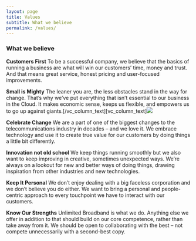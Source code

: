 ```yaml
---
layout: page
title: Values
subtitle: What we believe
permalink: /values/
---
```

### What we believe

**Customers First** To be a successful company, we believe that the basics of running a business are what will win our customers’ time, money and trust. And that means great service, honest pricing and user-focused improvements.

**Small is Mighty** The leaner you are, the less obstacles stand in the way for change. That’s why we’ve put everything that isn’t essential to our business in the Cloud. It makes economic sense, keeps us flexible, and empowers us to go up against giants.\[/vc\_column\_text\]\[vc\_column\_text\]![](images/flag-post.png) 

**Celebrate Change** We are a part of one of the biggest changes to the telecommunications industry in decades – and we love it. We embrace technology and use it to create true value for our customers by doing things a little bit differently.

**Innovation not old school** We keep things running smoothly but we also want to keep improving in creative, sometimes unexpected ways. We’re always on a lookout for new and better ways of doing things, drawing inspiration from other industries and new technologies.

**Keep It Personal** We don’t enjoy dealing with a big faceless corporation and we don’t believe you do either. We want to bring a personal and people-centric approach to every touchpoint we have to interact with our customers.

**Know Our Strengths** Unlimited Broadband is what we do. Anything else we offer in addition to that should build on our core competence, rather than take away from it. We should be open to collaborating with the best – not compete unnecessarily with a second-best copy.
